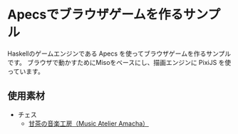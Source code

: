 # Apecsでブラウザゲームを作るサンプル

Haskellのゲームエンジンである Apecs を使ってブラウザゲームを作るサンプルです。
ブラウザで動かすためにMisoをベースにし、描画エンジンに PixiJS を使っています。

## 使用素材

- チェス
  - [甘茶の音楽工房（Music Atelier Amacha）](https://amachamusic.chagasi.com/)